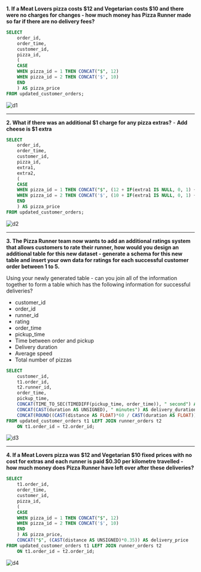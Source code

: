 __1. If a Meat Lovers pizza costs $12 and Vegetarian costs $10 and there were no charges for changes - how much money has Pizza Runner made so far if there are no delivery fees?__
```sql
SELECT 
	order_id,
    order_time,
    customer_id,
    pizza_id,
    (
    CASE
    WHEN pizza_id = 1 THEN CONCAT("$", 12)
    WHEN pizza_id = 2 THEN CONCAT('$', 10)
    END
    ) AS pizza_price
FROM updated_customer_orders;
```
![d1](https://github.com/arnavbangaria/data-analytics-projects/assets/98005484/cf8ccbff-2540-4eed-a419-3fada097626f)

---

__2. What if there was an additional $1 charge for any pizza extras?__
	- __Add cheese is $1 extra__
```sql
SELECT 
	order_id,
    order_time,
    customer_id,
    pizza_id,
    extra1,
    extra2,
    (
    CASE
    WHEN pizza_id = 1 THEN CONCAT("$", (12 + IF(extra1 IS NULL, 0, 1) + IF(extra2 IS NULL, 0, 1)))
    WHEN pizza_id = 2 THEN CONCAT('$', (10 + IF(extra1 IS NULL, 0, 1) + IF(extra2 IS NULL, 0, 1)))
    END
    ) AS pizza_price
FROM updated_customer_orders;    
```
![d2](https://github.com/arnavbangaria/data-analytics-projects/assets/98005484/c0106252-b07d-4cf2-ad6f-629e9979f0be)

---

__3. The Pizza Runner team now wants to add an additional ratings system that allows customers to rate their runner, how would you design an additional table for this new dataset - generate a schema for this new table and insert your own data for ratings for each successful customer order between 1 to 5.__

Using your newly generated table - can you join all of the information together to form a table which has the following information for successful deliveries?
- customer_id
-	order_id
-	runner_id
-	rating
-	order_time
-	pickup_time
-	Time between order and pickup
-	Delivery duration
-	Average speed
-	Total number of pizzas

```sql
SELECT 
	customer_id,
    t1.order_id,
    t2.runner_id,
	order_time,
    pickup_time,
    CONCAT(TIME_TO_SEC(TIMEDIFF(pickup_time, order_time)), " second") AS time_diff_order_pickup,
    CONCAT(CAST(duration AS UNSIGNED), " minutes") AS delivery_duration,
    CONCAT(ROUND((CAST(distance AS FLOAT)*60 / CAST(duration AS FLOAT)), 2), " km / hr") AS average_speed
FROM updated_customer_orders t1 LEFT JOIN runner_orders t2
	ON t1.order_id = t2.order_id;
```
![d3](https://github.com/arnavbangaria/data-analytics-projects/assets/98005484/763ae409-2bf6-44ae-a67c-464945267274)

---

__4. If a Meat Lovers pizza was $12 and Vegetarian $10 fixed prices with no cost for extras and each runner is paid $0.30 per kilometre travelled - how much money does Pizza Runner have left over after these deliveries?__

```sql
SELECT 
	t1.order_id,
    order_time,
    customer_id,
    pizza_id,
    (
    CASE
    WHEN pizza_id = 1 THEN CONCAT("$", 12)
    WHEN pizza_id = 2 THEN CONCAT('$', 10)
    END
    ) AS pizza_price,
    CONCAT("$", (CAST(distance AS UNSIGNED)*0.35)) AS delivery_price
FROM updated_customer_orders t1 LEFT JOIN runner_orders t2
	ON t1.order_id = t2.order_id;
```
![d4](https://github.com/arnavbangaria/data-analytics-projects/assets/98005484/16db1465-7d8c-481f-a2fc-986b56d3d322)
